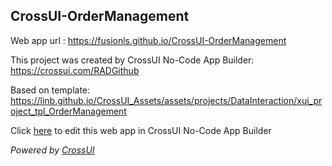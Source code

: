 ## CrossUI-OrderManagement
Web app url : https://fusionls.github.io/CrossUI-OrderManagement

This project was created by CrossUI No-Code App Builder: https://crossui.com/RADGithub

Based on template: https://linb.github.io/CrossUI_Assets/assets/projects/DataInteraction/xui_project_tpl_OrderManagement

Click [here](https://crossui.com/RADGithub/#!from=github&owner=fusionls&repo=CrossUI-OrderManagement) to edit this web app in CrossUI No-Code App Builder

<i>Powered by [CrossUI](https://crossui.com)</i>

